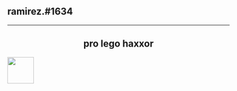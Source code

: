 ## ramirez.#1634
----------------------------------------------------

<center><h2>pro lego haxxor</h2></center>

<img src='https://images.emojiterra.com/twitter/v13.0/512px/1f1f2-1f1fd.png' height='60px' width='60px'>
